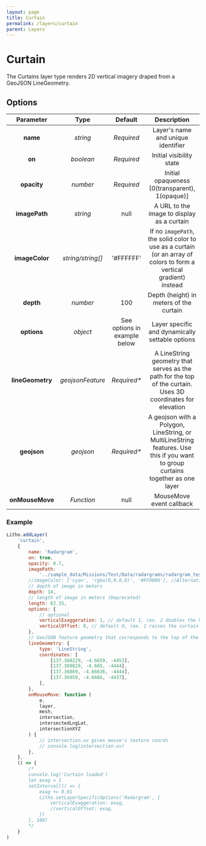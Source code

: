 ```yaml
---
layout: page
title: Curtain
permalink: /layers/curtain
parent: Layers
---
```


# Curtain

The Curtains layer type renders 2D vertical imagery draped from a GeoJSON LineGeometry.

## Options

|    Parameter     |       Type        |           Default            |                                                           Description                                                           |
| :--------------: | :---------------: | :--------------------------: | :-----------------------------------------------------------------------------------------------------------------------------: |
|     **name**     |     _string_      |          _Required_          |                                               Layer's name and unique identifier                                                |
|      **on**      |     _boolean_     |          _Required_          |                                                    Initial visibility state                                                     |
|   **opacity**    |     _number_      |          _Required_          |                                         Initial opaqueness [0(transparent), 1(opaque)]                                          |
|  **imagePath**   |     _string_      |             null             |                                           A URL to the image to display as a curtain                                            |
|  **imageColor**  | _string/string[]_ |          '#FFFFFF'           |       If no `imagePath`, the solid color to use as a curtain (or an array of colors to form a vertical gradient) instead        |
|    **depth**     |     _number_      |             100              |                                             Depth (height) in meters of the curtain                                             |
|   **options**    |     _object_      | See options in example below |                                         Layer specific and dynamically settable options                                         |
| **lineGeometry** | _geojsonFeature_  |         _Required\*_         |           A LineString geometry that serves as the path for the top of the curtain. Uses 3D coordinates for elevation           |
|   **geojson**    |     _geojson_     |         _Required\*_         | A geojson with a Polygon, LineString, or MultiLineString features. Use this if you want to group curtains together as one layer |
| **onMouseMove**  |    _Function_     |             null             |                                                    MouseMove event callback                                                     |

### Example

```javascript
Litho.addLayer(
    'curtain',
    {
        name: 'Radargram',
        on: true,
        opacity: 0.7,
        imagePath:
            '../sample_data/Missions/Test/Data/radargrams/radargram_test.jpg',
        //imageColor: ['cyan', 'rgba(0,0,0,0)', '#FF0000'], //Alternatively provide a solid color (or an array for a vertical gradient)
        // depth of image in meters
        depth: 14,
        // length of image in meters (Deprecated)
        length: 62.35,
        options: {
            // optional
            verticalExaggeration: 1, // default 1, (ex. 2 doubles the height)
            verticalOffset: 0, // default 0, (ex. 1 raises the curtain up by one full height)
        },
        // GeoJSON feature geometry that corresponds to the top of the curtain/image
        lineGeometry: {
            type: 'LineString',
            coordinates: [
                [137.368229, -4.6659, -4453],
                [137.369829, -4.665, -4444],
                [137.36869, -4.66636, -4444],
                [137.36959, -4.6666, -4437],
            ],
        },
        onMouseMove: function (
            e,
            layer,
            mesh,
            intersection,
            intersectedLngLat,
            intersectionXYZ
        ) {
            // intersection.uv gives mouse's texture coords
            // console.log(intersection.uv)
        },
    },
    () => {
        /*
        console.log('Curtain loaded')
        let exag = 1
        setInterval(() => {
            exag += 0.01
            Litho.setLayerSpecificOptions('Radargram', {
                verticalExaggeration: exag,
                //verticalOffset: exag,
            })
        }, 100)
        */
    }
)
```
